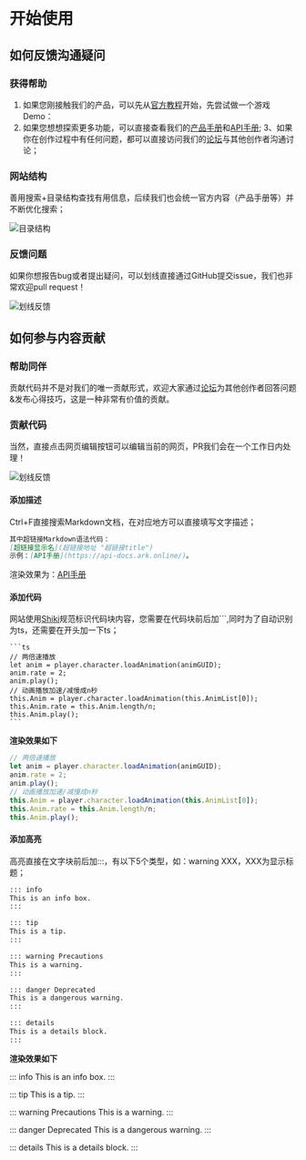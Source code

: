 # 开始使用

## 如何反馈沟通疑问

### 获得帮助

1. 如果您刚接触我们的产品，可以先从[官方教程](https://meta.feishu.cn/wiki/wikcnmY0MQweLdbnlywkJJiDucd)开始，先尝试做一个游戏Demo：
2. 如果您想想探索更多功能，可以直接查看我们的[产品手册](https://meta.feishu.cn/wiki/wikcnTRMsvWdaJq2SOenbuHjXmf)和[API手册](https://api-docs.ark.online/);
3、如果你在创作过程中有任何问题，都可以直接访问我们的[论坛](https://forum.ark.online/)与其他创作者沟通讨论；

### 网站结构

善用搜索+目录结构查找有用信息，后续我们也会统一官方内容（产品手册等）并不断优化搜索；

![目录结构](https://tc-cdn-forum.ark.online/forum/202302/27/112907mi8oj2o51kzr25jm.png)

### 反馈问题

如果你想报告bug或者提出疑问，可以划线直接通过GitHub提交issue，我们也非常欢迎pull request！

![划线反馈](https://tc-cdn-forum.ark.online/forum/202302/27/113109tgrcp2wvuypcik8c.gif)

## 如何参与内容贡献

### 帮助同伴

贡献代码并不是对我们的唯一贡献形式，欢迎大家通过[论坛](https://forum.ark.online/)为其他创作者回答问题&发布心得技巧，这是一种非常有价值的贡献。

### 贡献代码

当然，直接点击网页编辑按钮可以编辑当前的网页，PR我们会在一个工作日内处理！

![划线反馈](https://tc-cdn-forum.ark.online/forum/202302/27/113110nvzywxtc6rsrvz7g.gif)

#### 添加描述

Ctrl+F直接搜索Markdown文档，在对应地方可以直接填写文字描述；

``` markdown
其中超链接Markdown语法代码：
[超链接显示名](超链接地址 "超链接title")
示例：[API手册](https://api-docs.ark.online/)。
```

渲染效果为：[API手册](https://api-docs.ark.online/)

#### 添加代码

网站使用[Shiki](https://shiki.matsu.io/)规范标识代码块内容，您需要在代码块前后加```,同时为了自动识别为ts，还需要在开头加一下ts；

````
```ts
// 两倍速播放
let anim = player.character.loadAnimation(animGUID);
anim.rate = 2;
anim.play();
// 动画播放加速/减慢成n秒
this.Anim = player.character.loadAnimation(this.AnimList[0]);
this.Anim.rate = this.Anim.length/n;
this.Anim.play();
```
````

**渲染效果如下**

```ts
// 两倍速播放
let anim = player.character.loadAnimation(animGUID);
anim.rate = 2;
anim.play();
// 动画播放加速/减慢成n秒
this.Anim = player.character.loadAnimation(this.AnimList[0]);
this.Anim.rate = this.Anim.length/n;
this.Anim.play();
```

#### 添加高亮

高亮直接在文字块前后加:::，有以下5个类型，如：warning XXX，XXX为显示标题；

```markdown
::: info
This is an info box.
:::

::: tip
This is a tip.
:::

::: warning Precautions
This is a warning.
:::

::: danger Deprecated
This is a dangerous warning.
:::

::: details
This is a details block.
:::
```

**渲染效果如下**

::: info
This is an info box.
:::

::: tip
This is a tip.
:::

::: warning Precautions
This is a warning.
:::

::: danger Deprecated
This is a dangerous warning.
:::

::: details
This is a details block.
:::